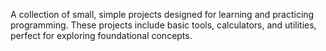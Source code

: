A collection of small, simple projects designed for learning and practicing programming. These projects include basic tools, calculators, and utilities, perfect for exploring foundational concepts.
